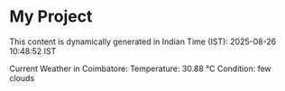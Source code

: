 # My Project

This content is dynamically generated in Indian Time (IST): 2025-08-26 10:48:52 IST


Current Weather in Coimbatore:
Temperature: 30.88 °C
Condition: few clouds
